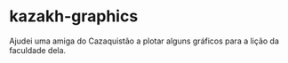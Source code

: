# kazakh-graphics
Ajudei uma amiga do Cazaquistão a plotar alguns gráficos para a lição da faculdade dela.
